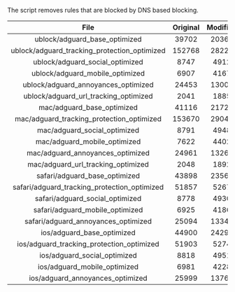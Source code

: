 The script removes rules that are blocked by DNS based blocking.


| File | Original | Modified |
|:----:|:-----:|:-----:|
| ublock/adguard_base_optimized | 39702 | 20366 |
| ublock/adguard_tracking_protection_optimized | 152768 | 28228 |
| ublock/adguard_social_optimized | 8747 | 4912 |
| ublock/adguard_mobile_optimized | 6907 | 4167 |
| ublock/adguard_annoyances_optimized | 24453 | 13006 |
| ublock/adguard_url_tracking_optimized | 2041 | 1885 |
| mac/adguard_base_optimized | 41116 | 21729 |
| mac/adguard_tracking_protection_optimized | 153670 | 29040 |
| mac/adguard_social_optimized | 8791 | 4948 |
| mac/adguard_mobile_optimized | 7622 | 4402 |
| mac/adguard_annoyances_optimized | 24961 | 13268 |
| mac/adguard_url_tracking_optimized | 2048 | 1892 |
| safari/adguard_base_optimized | 43898 | 23565 |
| safari/adguard_tracking_protection_optimized | 51857 | 5267 |
| safari/adguard_social_optimized | 8778 | 4930 |
| safari/adguard_mobile_optimized | 6925 | 4186 |
| safari/adguard_annoyances_optimized | 25094 | 13345 |
| ios/adguard_base_optimized | 44900 | 24290 |
| ios/adguard_tracking_protection_optimized | 51903 | 5274 |
| ios/adguard_social_optimized | 8818 | 4951 |
| ios/adguard_mobile_optimized | 6981 | 4228 |
| ios/adguard_annoyances_optimized | 25999 | 13760 |